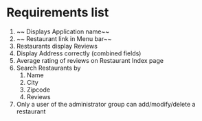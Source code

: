 Requirements list
==================

1. ~~ Displays Application name~~
2. ~~ Restaurant link in Menu bar~~
3. Restaurants display Reviews
4. Display Address correctly (combined fields)
5. Average rating of reviews on Restaurant Index page
6. Search Restaurants by
    1. Name
    2. City
    3. Zipcode
    4. Reviews
7. Only a user of the administrator group can add/modify/delete a restaurant